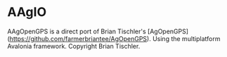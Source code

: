 # AAgIO

AAgOpenGPS is a direct port of Brian Tischler's [AgOpenGPS] (https://github.com/farmerbriantee/AgOpenGPS). Using the multiplatform Avalonia framework.
Copyright Brian Tischler.
